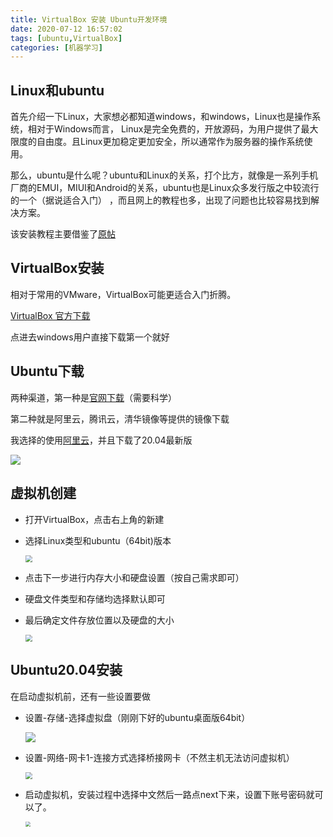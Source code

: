 ```yaml
---
title: VirtualBox 安装 Ubuntu开发环境
date: 2020-07-12 16:57:02
tags: [ubuntu,VirtualBox]
categories: [机器学习]
---
```


## Linux和ubuntu

首先介绍一下Linux，大家想必都知道windows，和windows，Linux也是操作系统，相对于Windows而言， Linux是完全免费的，开放源码，为用户提供了最大限度的自由度。且Linux更加稳定更加安全，所以通常作为服务器的操作系统使用。

那么，ubuntu是什么呢？ubuntu和Linux的关系，打个比方，就像是一系列手机厂商的EMUI，MIUI和Android的关系，ubuntu也是Linux众多发行版之中较流行的一个（据说适合入门） ，而且网上的教程也多，出现了问题也比较容易找到解决方案。

该安装教程主要借鉴了[原帖](https://zhuanlan.zhihu.com/p/35619204)

## VirtualBox安装

相对于常用的VMware，VirtualBox可能更适合入门折腾。

[VirtualBox 官方下载](https://www.virtualbox.org/wiki/Downloads)

点进去windows用户直接下载第一个就好

## Ubuntu下载

两种渠道，第一种是[官网下载](https://ubuntu.com/download/desktop)（需要科学）

第二种就是阿里云，腾讯云，清华镜像等提供的镜像下载

我选择的使用[阿里云](http://mirrors.aliyun.com/ubuntu-releases/20.04/)，并且下载了20.04最新版

![](https://img.nc-77.top//20200712174229.png)

## 虚拟机创建

- 打开VirtualBox，点击右上角的新建

- 选择Linux类型和ubuntu（64bit)版本

  <img src="https://img.nc-77.top//20200712174643.png" style="zoom:70%;" />

- 点击下一步进行内存大小和硬盘设置（按自己需求即可）

- 硬盘文件类型和存储均选择默认即可

- 最后确定文件存放位置以及硬盘的大小

  <img src="https://img.nc-77.top//20200712175101.png" style="zoom:70%;" />

  

## Ubuntu20.04安装

在启动虚拟机前，还有一些设置要做

- 设置-存储-选择虚拟盘（刚刚下好的ubuntu桌面版64bit）

  ![](https://img.nc-77.top//20200712204507.png)

- 设置-网络-网卡1-连接方式选择桥接网卡（不然主机无法访问虚拟机）

  <img src="https://img.nc-77.top//20200712204649.png" style="zoom:70%;" />

- 启动虚拟机，安装过程中选择中文然后一路点next下来，设置下账号密码就可以了。

  <img src="https://img.nc-77.top//20200712204959.png" style="zoom:50%;" />

